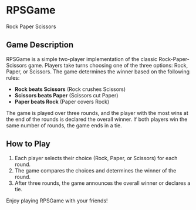 # RPSGame
Rock Paper Scissors

## Game Description
RPSGame is a simple two-player implementation of the classic Rock-Paper-Scissors game. Players take turns choosing one of the three options: Rock, Paper, or Scissors. The game determines the winner based on the following rules:

- **Rock beats Scissors** (Rock crushes Scissors)
- **Scissors beats Paper** (Scissors cut Paper)
- **Paper beats Rock** (Paper covers Rock)

The game is played over three rounds, and the player with the most wins at the end of the rounds is declared the overall winner. If both players win the same number of rounds, the game ends in a tie.

## How to Play
1. Each player selects their choice (Rock, Paper, or Scissors) for each round.
2. The game compares the choices and determines the winner of the round.
3. After three rounds, the game announces the overall winner or declares a tie.

Enjoy playing RPSGame with your friends!
